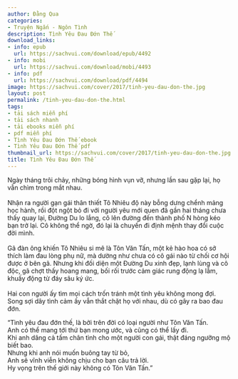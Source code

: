 ```yaml
---
author: Đằng Qua
categories:
- Truyện Ngắn - Ngôn Tình
description: Tình Yêu Đau Đớn Thế
download_links:
- info: epub
  url: https://sachvui.com/download/epub/4492
- info: mobi
  url: https://sachvui.com/download/mobi/4493
- info: pdf
  url: https://sachvui.com/download/pdf/4494
image: https://sachvui.com/cover/2017/tinh-yeu-dau-don-the.jpg
layout: post
permalink: /tinh-yeu-dau-don-the.html
tags:
- tải sách miễn phí
- tải sách nhanh
- tải ebooks miễn phí
- pdf miễn phí
- Tình Yêu Đau Đớn Thế ebook
- Tình Yêu Đau Đớn Thế pdf
thumbnail_url: https://sachvui.com/cover/2017/tinh-yeu-dau-don-the.jpg
title: Tình Yêu Đau Đớn Thế
---
```


 <div class="item-desc text-justify"> <p>Ngày tháng trôi chảy, những bóng hình vụn vỡ, nhưng lần sau gặp lại, họ vẫn chìm trong mắt nhau.<br><br>Nhận ra người gạn gái thân thiết Tô Nhiêu độ này bỗng dưng chểnh mảng học hành, rồi đột ngột bỏ đi với người yêu mới quen đã gần hai tháng chưa thấy quay lại, Đường Du lo lắng, cô lên đường đến thành phố N hòng kéo bạn trở lại. Cô không thể ngờ, đó lại là chuyến đi định mệnh thay đổi cuộc đời mình.<br><br>Gã đàn ông khiến Tô Nhiêu si mê là Tôn Văn Tấn, một kẻ hào hoa có sở thích làm đau lòng phụ nữ, mà dường như chưa có cô gái nào từ chối cơ hội được ở bên gã. Nhưng khi đối diện một Đường Du xinh đẹp, lạnh lùng và cô độc, gã chợt thấy hoang mang, bối rối trước cảm giác rung động lạ lẫm, khuấy động từ đáy sâu ký ức.<br><br>Hai con người ấy tìm mọi cách trốn tránh một tình yêu không mong đợi. Song sợi dây tình cảm ấy vẫn thắt chặt họ với nhau, dù có gây ra bao đau đớn.</p><p>“Tình yêu đau đớn thế, là bởi trên đời có loại người như Tôn Văn Tấn.<br>Anh có thể mang tới thứ bạn mong ước, và cũng có thể lấy đi.<br>Khi anh dâng cả tấm chân tình cho một người con gái, thật đáng ngưỡng mộ biết bao.<br>Nhưng khi anh nói muốn buông tay từ bỏ,<br>Anh sẽ vĩnh viễn không chịu cho bạn câu trả lời.<br>Hy vọng trên thế giới này không có Tôn Văn Tấn.”</p><p> </p> </div>
